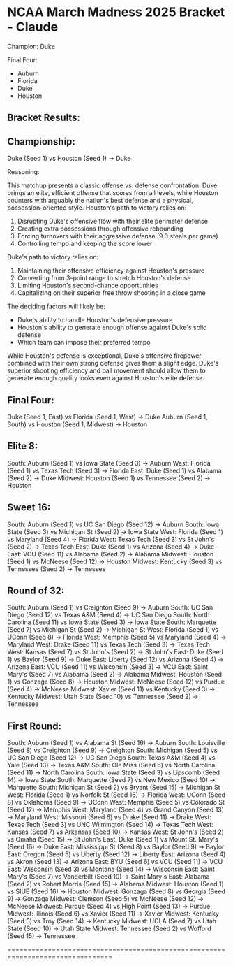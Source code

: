 
# NCAA March Madness 2025 Bracket - Claude

Champion: Duke

Final Four:
  - Auburn
  - Florida
  - Duke
  - Houston

Bracket Results:
--------------------------------------------------------------------------------

## Championship: 

Duke (Seed 1) vs Houston (Seed 1) -> Duke

Reasoning: 

This matchup presents a classic offense vs. defense confrontation. Duke brings an elite, efficient offense that scores from all levels, while Houston counters with arguably the nation's best defense and a physical, possession-oriented style.
Houston's path to victory relies on:
1. Disrupting Duke's offensive flow with their elite perimeter defense
2. Creating extra possessions through offensive rebounding 
3. Forcing turnovers with their aggressive defense (9.0 steals per game)
4. Controlling tempo and keeping the score lower

Duke's path to victory relies on:
1. Maintaining their offensive efficiency against Houston's pressure
2. Converting from 3-point range to stretch Houston's defense
3. Limiting Houston's second-chance opportunities
4. Capitalizing on their superior free throw shooting in a close game

The deciding factors will likely be:
- Duke's ability to handle Houston's defensive pressure
- Houston's ability to generate enough offense against Duke's solid defense
- Which team can impose their preferred tempo

While Houston's defense is exceptional, Duke's offensive firepower combined with their own strong defense gives them a slight edge. Duke's superior shooting efficiency and ball movement should allow them to generate enough quality looks even against Houston's elite defense.

## Final Four:
  Duke (Seed 1, East) vs Florida (Seed 1, West) -> Duke
  Auburn (Seed 1, South) vs Houston (Seed 1, Midwest) -> Houston

## Elite 8:
  South: Auburn (Seed 1) vs Iowa State (Seed 3) -> Auburn
  West: Florida (Seed 1) vs Texas Tech (Seed 3) -> Florida
  East: Duke (Seed 1) vs Alabama (Seed 2) -> Duke
  Midwest: Houston (Seed 1) vs Tennessee (Seed 2) -> Houston

## Sweet 16:
  South: Auburn (Seed 1) vs UC San Diego (Seed 12) -> Auburn
  South: Iowa State (Seed 3) vs Michigan St (Seed 2) -> Iowa State
  West: Florida (Seed 1) vs Maryland (Seed 4) -> Florida
  West: Texas Tech (Seed 3) vs St John's (Seed 2) -> Texas Tech
  East: Duke (Seed 1) vs Arizona (Seed 4) -> Duke
  East: VCU (Seed 11) vs Alabama (Seed 2) -> Alabama
  Midwest: Houston (Seed 1) vs McNeese (Seed 12) -> Houston
  Midwest: Kentucky (Seed 3) vs Tennessee (Seed 2) -> Tennessee

## Round of 32:
  South: Auburn (Seed 1) vs Creighton (Seed 9) -> Auburn
  South: UC San Diego (Seed 12) vs Texas A&M (Seed 4) -> UC San Diego
  South: North Carolina (Seed 11) vs Iowa State (Seed 3) -> Iowa State
  South: Marquette (Seed 7) vs Michigan St (Seed 2) -> Michigan St
  West: Florida (Seed 1) vs UConn (Seed 8) -> Florida
  West: Memphis (Seed 5) vs Maryland (Seed 4) -> Maryland
  West: Drake (Seed 11) vs Texas Tech (Seed 3) -> Texas Tech
  West: Kansas (Seed 7) vs St John's (Seed 2) -> St John's
  East: Duke (Seed 1) vs Baylor (Seed 9) -> Duke
  East: Liberty (Seed 12) vs Arizona (Seed 4) -> Arizona
  East: VCU (Seed 11) vs Wisconsin (Seed 3) -> VCU
  East: Saint Mary's (Seed 7) vs Alabama (Seed 2) -> Alabama
  Midwest: Houston (Seed 1) vs Gonzaga (Seed 8) -> Houston
  Midwest: McNeese (Seed 12) vs Purdue (Seed 4) -> McNeese
  Midwest: Xavier (Seed 11) vs Kentucky (Seed 3) -> Kentucky
  Midwest: Utah State (Seed 10) vs Tennessee (Seed 2) -> Tennessee

## First Round:
  South: Auburn (Seed 1) vs Alabama St (Seed 16) -> Auburn
  South: Louisville (Seed 8) vs Creighton (Seed 9) -> Creighton
  South: Michigan (Seed 5) vs UC San Diego (Seed 12) -> UC San Diego
  South: Texas A&M (Seed 4) vs Yale (Seed 13) -> Texas A&M
  South: Ole Miss (Seed 6) vs North Carolina (Seed 11) -> North Carolina
  South: Iowa State (Seed 3) vs Lipscomb (Seed 14) -> Iowa State
  South: Marquette (Seed 7) vs New Mexico (Seed 10) -> Marquette
  South: Michigan St (Seed 2) vs Bryant (Seed 15) -> Michigan St
  West: Florida (Seed 1) vs Norfolk St (Seed 16) -> Florida
  West: UConn (Seed 8) vs Oklahoma (Seed 9) -> UConn
  West: Memphis (Seed 5) vs Colorado St (Seed 12) -> Memphis
  West: Maryland (Seed 4) vs Grand Canyon (Seed 13) -> Maryland
  West: Missouri (Seed 6) vs Drake (Seed 11) -> Drake
  West: Texas Tech (Seed 3) vs UNC Wilmington (Seed 14) -> Texas Tech
  West: Kansas (Seed 7) vs Arkansas (Seed 10) -> Kansas
  West: St John's (Seed 2) vs Omaha (Seed 15) -> St John's
  East: Duke (Seed 1) vs Mount St. Mary's (Seed 16) -> Duke
  East: Mississippi St (Seed 8) vs Baylor (Seed 9) -> Baylor
  East: Oregon (Seed 5) vs Liberty (Seed 12) -> Liberty
  East: Arizona (Seed 4) vs Akron (Seed 13) -> Arizona
  East: BYU (Seed 6) vs VCU (Seed 11) -> VCU
  East: Wisconsin (Seed 3) vs Montana (Seed 14) -> Wisconsin
  East: Saint Mary's (Seed 7) vs Vanderbilt (Seed 10) -> Saint Mary's
  East: Alabama (Seed 2) vs Robert Morris (Seed 15) -> Alabama
  Midwest: Houston (Seed 1) vs SIUE (Seed 16) -> Houston
  Midwest: Gonzaga (Seed 8) vs Georgia (Seed 9) -> Gonzaga
  Midwest: Clemson (Seed 5) vs McNeese (Seed 12) -> McNeese
  Midwest: Purdue (Seed 4) vs High Point (Seed 13) -> Purdue
  Midwest: Illinois (Seed 6) vs Xavier (Seed 11) -> Xavier
  Midwest: Kentucky (Seed 3) vs Troy (Seed 14) -> Kentucky
  Midwest: UCLA (Seed 7) vs Utah State (Seed 10) -> Utah State
  Midwest: Tennessee (Seed 2) vs Wofford (Seed 15) -> Tennessee

================================================================================

